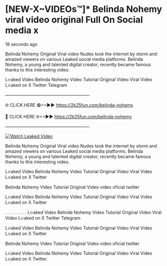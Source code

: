 # [NEW-X~VIDEOs™]* Belinda Nohemy viral video original Full On Social media x

18 seconds ago

Belinda Nohemy Original Viral video Nudes took the internet by storm and amazed viewers on various Leaked social media platforms. Belinda Nohemy, a young and talented digital creator, recently became famous thanks to this interesting video.

L𝚎aked Video Belinda Nohemy Video Tutorial Original Video Viral Video L𝚎aked on X Twitter Telegram

———————————————————-

🌐 CLICK HERE 🟢==►► https://2k25fun.com/belinda-nohemy

🔴 CLICK HERE 🌐==►► https://2k25fun.com/belinda-nohemy

———————————————————-

[![Watch Leaked Video](https://miro.medium.com/v2/resize:fit:828/format:webp/1*cilzJN44JGOrTw9NJCrNHA.gif "Watch Leaked Video")](https://2k25fun.com/belinda-nohemy)

Belinda Nohemy Original Viral video Nudes took the internet by storm and amazed viewers on various Leaked social media platforms. Belinda Nohemy, a young and talented digital creator, recently became famous thanks to this interesting video.

L𝚎aked Video Belinda Nohemy Video Tutorial Original Video Viral Video L𝚎aked on X Twitter

Belinda Nohemy Video Tutorial Original Video video oficial twitter

L𝚎aked Video Belinda Nohemy Video Tutorial Original Video Viral Video L𝚎aked on X Twitter

. . . . . . . . . L𝚎aked Video Belinda Nohemy Video Tutorial Original Video Viral Video L𝚎aked on X Twitter Telegram

L𝚎aked Video Belinda Nohemy Video Tutorial Original Video Viral Video L𝚎aked on X Twitter

Belinda Nohemy Video Tutorial Original Video video oficial twitter

L𝚎aked Video Belinda Nohemy Video Tutorial Original Video Viral Video L𝚎aked on X Twitter.